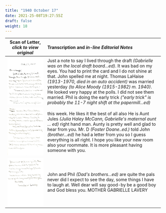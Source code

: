 ```yaml
---
title: "1940 October 17"
date: 2021-25-08T19:27:55Z
draft: false
weight: 18
---
```

| Scan of Letter, *click to view original* | Transcription and *in-line Editorial Notes* |
| :---: | :--- |
| ![](img206.jpg?height=700px) | Just a note to say I lived through the draft *(Gabrielle was on the local draft board...ed)*.  It was bad on my eyes. You had to print the card and I do not shine at that.  John spelled me at night. Thomas LaHaise *(1913-1970, died in an auto accident)* was married yesterday *(to Alice Moody (1915-1982) m. 1940)*.  He looked very happy at the polls. I did not see them married. Phil is doing the early trick *("early trick" is probably the 11-7 night shift at the papermill...ed)* |
| ![](img207.jpg?height=700px) | this week.  He likes it the best of all also He is Aunt Jules *(Julia Haley McCann, Gabrielle's maternal aunt ... ed)* right hand man.  Aunty is pretty well and glad to hear from you. Mr. D *(Foster Doane..ed.)* told John *(brother...ed)* he had a letter from you so I guess everything is all right. I hope you like your new room also your roommate.  It is more pleasant having someone with you. |
| ![](img208.jpg?height=700px) | John and Phil *(Dad's brothers...ed)*  are quite the pals never did I expect to see the day, some things I have to laugh at. Well dear will say good-by be a good boy and God bless you.  MOTHER  GABRIELLE LAVERY 

